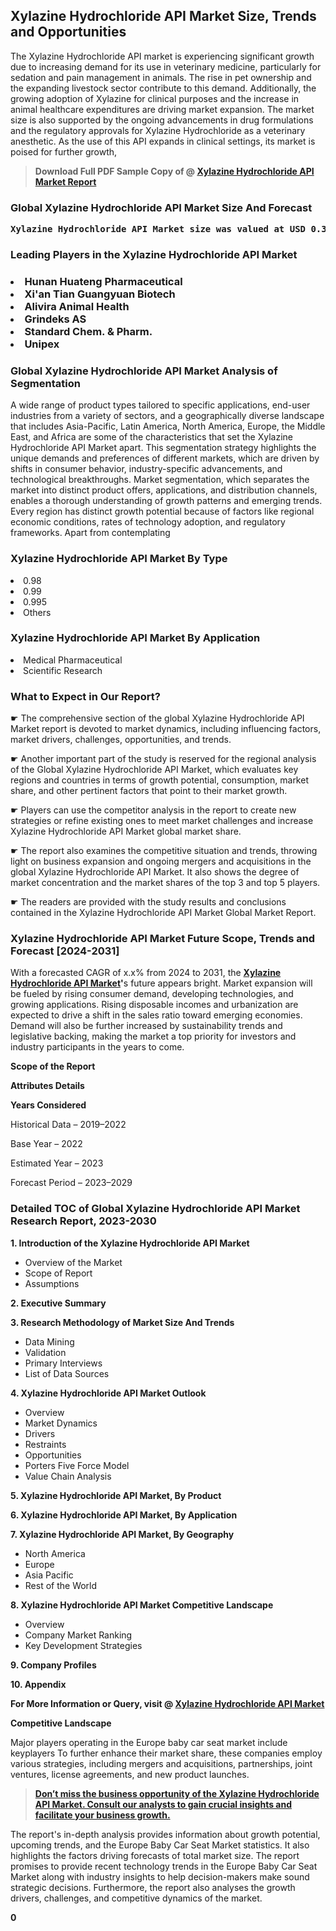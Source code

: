 <p> <h2>Xylazine Hydrochloride API Market Size, Trends and Opportunities</h2><p>The Xylazine Hydrochloride API market is experiencing significant growth due to increasing demand for its use in veterinary medicine, particularly for sedation and pain management in animals. The rise in pet ownership and the expanding livestock sector contribute to this demand. Additionally, the growing adoption of Xylazine for clinical purposes and the increase in animal healthcare expenditures are driving market expansion. The market size is also supported by the ongoing advancements in drug formulations and the regulatory approvals for Xylazine Hydrochloride as a veterinary anesthetic. As the use of this API expands in clinical settings, its market is poised for further growth, </p><blockquote id="" class=""><strong>Download Full PDF Sample Copy of @&nbsp;<a href="https://www.verifiedmarketreports.com/download-sample/?rid=214008&utm_source=GitHub-feb&utm_medium=260" target="_blank">Xylazine Hydrochloride API Market Report</a>&nbsp;&nbsp;</strong></blockquote><h3 id="" class=""><strong>Global&nbsp;Xylazine Hydrochloride API Market Size And Forecast</strong></h3><pre class="reader-text-block__code-block"><strong>Xylazine Hydrochloride API Market size was valued at USD 0.35 Billion in 2022 and is projected to reach USD 0.65 Billion by 2030, growing at a CAGR of 8.5% from 2024 to 2030.</strong></pre><h3 id="" class="">Leading Players in the&nbsp;Xylazine Hydrochloride API Market</h3><h3 class=""></Li><Li>Hunan Huateng Pharmaceutical</Li><Li> Xi'an Tian Guangyuan Biotech</Li><Li> Alivira Animal Health</Li><Li> Grindeks AS</Li><Li> Standard Chem. & Pharm.</Li><Li> Unipex</h3><h3 id="" class="">Global&nbsp;Xylazine Hydrochloride API Market Analysis of Segmentation</h3><p id="" class="">A wide range of product types tailored to specific applications, end-user industries from a variety of sectors, and a geographically diverse landscape that includes Asia-Pacific, Latin America, North America, Europe, the Middle East, and Africa are some of the characteristics that set the Xylazine Hydrochloride API Market apart. This segmentation strategy highlights the unique demands and preferences of different markets, which are driven by shifts in consumer behavior, industry-specific advancements, and technological breakthroughs. Market segmentation, which separates the market into distinct product offers, applications, and distribution channels, enables a thorough understanding of growth patterns and emerging trends. Every region has distinct growth potential because of factors like regional economic conditions, rates of technology adoption, and regulatory frameworks. Apart from contemplating</p><h3 id="" class="">Xylazine Hydrochloride API Market&nbsp;By Type</h3><p></Li><Li>0.98</Li><Li> 0.99</Li><Li> 0.995</Li><Li> Others</p><div class="" data-test-id=""><h3 id="" class="">Xylazine Hydrochloride API Market&nbsp;By Application</h3></div><p class=""></Li><Li>Medical Pharmaceutical</Li><Li> Scientific Research</p><div class="" data-test-id=""><h3><span class="">What to Expect in Our Report?</span></h3></div><div class="" data-test-id=""><p><span class="">☛ The comprehensive section of the global Xylazine Hydrochloride API Market report is devoted to market dynamics, including influencing factors, market drivers, challenges, opportunities, and trends.</span></p></div><div class="" data-test-id=""><p><span class="">☛ Another important part of the study is reserved for the regional analysis of the Global Xylazine Hydrochloride API Market, which evaluates key regions and countries in terms of growth potential, consumption, market share, and other pertinent factors that point to their market growth.</span></p></div><div class="" data-test-id=""><p><span class="">☛ Players can use the competitor analysis in the report to create new strategies or refine existing ones to meet market challenges and increase Xylazine Hydrochloride API Market global market share.</span></p></div><div class="" data-test-id=""><p><span class="">☛ The report also examines the competitive situation and trends, throwing light on business expansion and ongoing mergers and acquisitions in the global Xylazine Hydrochloride API Market. It also shows the degree of market concentration and the market shares of the top 3 and top 5 players.</span></p></div><div class="" data-test-id=""><p><span class="">☛ The readers are provided with the study results and conclusions contained in the Xylazine Hydrochloride API Market Global Market Report.</span></p></div><div class="" data-test-id=""><h3><span class="">Xylazine Hydrochloride API Market Future Scope, Trends and Forecast [2024-2031]</span></h3></div><div class="" data-test-id=""><p><span class="">With a forecasted CAGR of x.x% from 2024 to 2031, the <strong><a href="https://www.verifiedmarketreports.com/download-sample/?rid=214008&utm_source=GitHub-feb&utm_medium=260" target="_blank">Xylazine Hydrochloride API Market</a>'</strong>s future appears bright. Market expansion will be fueled by rising consumer demand, developing technologies, and growing applications. Rising disposable incomes and urbanization are expected to drive a shift in the sales ratio toward emerging economies. Demand will also be further increased by sustainability trends and legislative backing, making the market a top priority for investors and industry participants in the years to come.</span></p><p id="ember66" class="ember-view reader-text-block__paragraph"><strong>Scope of the Report</strong></p><p id="ember67" class="ember-view reader-text-block__paragraph"><strong>Attributes Details</strong></p><p id="ember68" class="ember-view reader-text-block__paragraph"><strong>Years Considered</strong></p><p id="ember69" class="ember-view reader-text-block__paragraph">Historical Data &ndash; 2019&ndash;2022</p><p id="ember70" class="ember-view reader-text-block__paragraph">Base Year &ndash; 2022</p><p id="ember71" class="ember-view reader-text-block__paragraph">Estimated Year &ndash; 2023</p><p id="ember72" class="ember-view reader-text-block__paragraph">Forecast Period &ndash; 2023&ndash;2029</p></div><h3 id="" class="">Detailed TOC of Global Xylazine Hydrochloride API Market Research Report, 2023-2030</h3><p id="" class=""><strong>1. Introduction of the Xylazine Hydrochloride API Market</strong></p><ul><li>Overview of the Market</li><li>Scope of Report</li><li>Assumptions</li></ul><p id="" class=""><strong>2. Executive Summary</strong></p><p id="" class=""><strong>3. Research Methodology of Market Size And Trends</strong></p><ul><li>Data Mining</li><li>Validation</li><li>Primary Interviews</li><li>List of Data Sources</li></ul><p id="" class=""><strong>4. Xylazine Hydrochloride API Market Outlook</strong></p><ul><li>Overview</li><li>Market Dynamics</li><li>Drivers</li><li>Restraints</li><li>Opportunities</li><li>Porters Five Force Model</li><li>Value Chain Analysis</li></ul><p id="" class=""><strong>5. Xylazine Hydrochloride API Market, By Product</strong></p><p id="" class=""><strong>6. Xylazine Hydrochloride API Market, By Application</strong></p><p id="" class=""><strong>7. Xylazine Hydrochloride API Market, By Geography</strong></p><ul><li>North America</li><li>Europe</li><li>Asia Pacific</li><li>Rest of the World</li></ul><p id="" class=""><strong>8. Xylazine Hydrochloride API Market Competitive Landscape</strong></p><ul><li>Overview</li><li>Company Market Ranking</li><li>Key Development Strategies</li></ul><p id="" class=""><strong>9. Company Profiles</strong></p><p id="" class=""><strong>10. Appendix</strong></p><p><strong>For More Information or Query, visit&nbsp;@ <a href="https://www.verifiedmarketreports.com/product/xylazine-hydrochloride-api-market/" target="_blank">Xylazine Hydrochloride API Market</a></strong></p><p id="ember61" class="ember-view reader-text-block__paragraph"><strong>Competitive Landscape</strong></p><p id="ember62" class="ember-view reader-text-block__paragraph">Major players operating in the Europe baby car seat market include keyplayers To further enhance their market share, these companies employ various strategies, including mergers and acquisitions, partnerships, joint ventures, license agreements, and new product launches.</p><blockquote id="ember63" class="ember-view reader-text-block__blockquote"><strong><a href="https://www.verifiedmarketreports.com/download-sample/?rid=214008&utm_source=GitHub-feb&utm_medium=260" target="_blank">Don&rsquo;t miss the business opportunity of the Xylazine Hydrochloride API Market. Consult our analysts to gain crucial insights and facilitate your business growth.</a></strong></blockquote><p id="ember64" class="ember-view reader-text-block__paragraph">The report's in-depth analysis provides information about growth potential, upcoming trends, and the Europe Baby Car Seat Market statistics. It also highlights the factors driving forecasts of total market size. The report promises to provide recent technology trends in the Europe Baby Car Seat Market along with industry insights to help decision-makers make sound strategic decisions. Furthermore, the report also analyses the growth drivers, challenges, and competitive dynamics of the market.</p><p class="ember-view reader-text-block__paragraph"><strong>0</strong></p>
